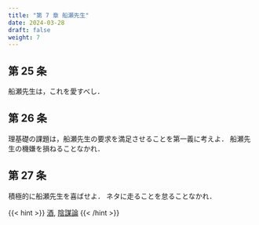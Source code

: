 ```yaml
---
title: "第 7 章 船瀬先生"
date: 2024-03-28
draft: false
weight: 7
---
```


## 第 25 条

船瀬先生は，これを愛すべし．

## 第 26 条

理基礎の課題は，船瀬先生の要求を満足させることを第一義に考えよ．
船瀬先生の機嫌を損ねることなかれ．

## 第 27 条

積極的に船瀬先生を喜ばせよ．
ネタに走ることを怠ることなかれ．

{{< hint >}}
[酒](https://ja.wikipedia.org/wiki/%E9%85%92),
[陰謀論](https://ja.wikipedia.org/wiki/%E9%99%B0%E8%AC%80%E8%AB%96)
{{< /hint >}}